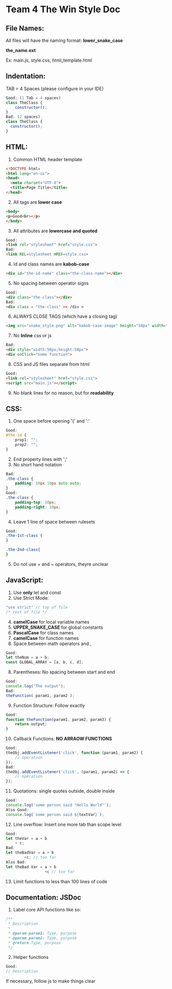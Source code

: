 # Team 4 The Win Style Doc

## File Names:

All files will have the naming format: <b>lower_snake_case</b>

<b>the_name.ext</b>

Ex: main.js, style.css, html_template.html

## Indentation:

TAB = 4 Spaces (please configure in your IDE)
```js
Good: (1 Tab = 4 spaces)
class TheClass {
    constructor();
}
Bad: (2 spaces)
class TheClass {
  constructor();
}
```

## HTML:
1. Common HTML header template
```html
<!DOCTYPE html>
<html lang="en-us">
<head>
  <meta charset="UTF-8">
  <title>Page Title</title>
</head>
```

2. All tags are <b>lower case</b>

```html
<body>
<p>Good<br></p>
</body>
```

3. All attributes are <b>lowercase and quoted</b>
```html
Good:
<link rel="stylesheet" href="style.css">
Bad:
<link REL=stylesheet HREF=style.css>
```

4. Id and class names are **kabob-case**
```html
<div id="the-id-name" class="the-class-name"></div>
```

5. No spacing between operator signs
```html
Good:
<div class="the-class"></div>
Bad:
<div class = "the-class" >< /div >
```

6. ALWAYS CLOSE TAGS (which have a closing tag)

```html
<img src="snake_style.png" alt="kabob-case-image" height="50px" width="100px">
```


7. No **Inline** css or js
```html
Bad:
<div style="width:50px;height:50px">
<div onClick="some function">
```

8. CSS and JS files separate from html
```html
Good: 
<link rel="stylesheet" href="style.css">
<script src="main.js"></script>
```

9. No blank lines for no reason, but for **readability**

## CSS:
1. One space before opening '{' and ':'
```css
Good:
#the-id {
    prop1: "";
    prop2: "";
}
```
2. End property lines with ';'
3. No short hand notation
```css
Bad:
.the-class {
    padding: 10px 10px auto auto;
}
Good:
.the-class {
    padding-top: 10px;
    padding-right: 10px;
}
```
4. Leave 1 line of space between rulesets
```css
Good:
.the-1st-class {
}

.the-2nd-class{
}
```
5. Do not use + and ~ operators, theyre unclear
   
## JavaScript:
1. Use **only** let and const
2. Use Strict Mode:
```js
"use strict" // top of file
/* rest of file */
```
4. **camelCase** for local variable names
5. **UPPER_SNAKE_CASE** for global constants
6. **PascalCase** for class names
7. **camelCase** for function names
8. Space between math operators and ,
```js
Good:
let theNum = a + b;
const GLOBAL_ARRAY = [a, b, c, d];
```
8. Parentheses: No spacing between start and end
```js
Good:
console.log("The output");
Bad:
theFunction( param1, param2 );
```
9. Function Structure: Follow exactly
```js
Good:
function theFunction(param1, param2, param3) {
    return output;
}
```
10. Callback Functions: **NO ARRAOW FUNCTIONS**
```js
Good:
theObj.addEventListener('click', function (param1, param2) {
    // operation
});
Bad:
theObj.addEventListener('click', (param1, param2) => {
    // operation
});
```
11. Quotations: single quotes outside, double inside
```js
Good:
console.log('some person said "Hello World"');
Also Good:
console.log(`some person said ${textVar}`);
```
12. Line overflow: Insert one more tab than scope level
```js
Good:
let theVar = a + b
    + c;
Bad:
let theBadVar = a + b
        +c; // too far
Also Bad:
let theBad Var = a + b
                 +c // too far
```
13. Limit functions to less than 100 lines of code
## Documentation: JSDoc
1. Label core API functions like so:
```js
/**
 * Description
 *
 * @param param1: Type, purpose
 * @param param2: Type, purpose
 * @return Type, purpose
 */
```
2. Helper functions
```js
Good:
// Description
```
If necessary, follow js to make things clear
